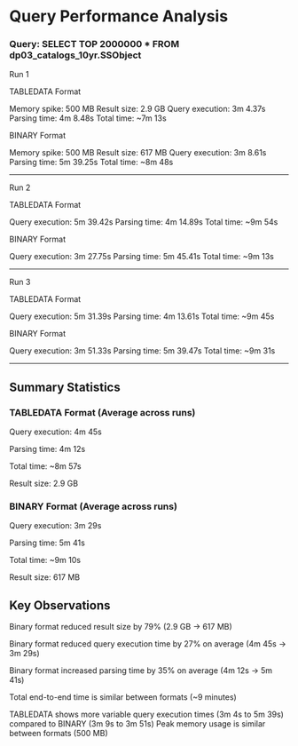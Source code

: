 # Query Performance Analysis

### Query: SELECT TOP 2000000 * FROM dp03_catalogs_10yr.SSObject

Run 1

TABLEDATA Format

Memory spike: 500 MB
Result size: 2.9 GB
Query execution: 3m 4.37s
Parsing time: 4m 8.48s
Total time: ~7m 13s

BINARY Format

Memory spike: 500 MB
Result size: 617 MB
Query execution: 3m 8.61s
Parsing time: 5m 39.25s
Total time: ~8m 48s

--- 

Run 2

TABLEDATA Format

Query execution: 5m 39.42s
Parsing time: 4m 14.89s
Total time: ~9m 54s

BINARY Format

Query execution: 3m 27.75s
Parsing time: 5m 45.41s
Total time: ~9m 13s

--- 

Run 3

TABLEDATA Format

Query execution: 5m 31.39s
Parsing time: 4m 13.61s
Total time: ~9m 45s

BINARY Format

Query execution: 3m 51.33s
Parsing time: 5m 39.47s
Total time: ~9m 31s


--- 

## Summary Statistics

### TABLEDATA Format (Average across runs)

Query execution: 4m 45s

Parsing time: 4m 12s

Total time: ~8m 57s

Result size: 2.9 GB

### BINARY Format (Average across runs)

Query execution: 3m 29s

Parsing time: 5m 41s

Total time: ~9m 10s

Result size: 617 MB


## Key Observations

Binary format reduced result size by 79% (2.9 GB → 617 MB)

Binary format reduced query execution time by 27% on average (4m 45s → 3m 29s)

Binary format increased parsing time by 35% on average (4m 12s → 5m 41s)

Total end-to-end time is similar between formats (~9 minutes)

TABLEDATA shows more variable query execution times (3m 4s to 5m 39s) compared to BINARY (3m 9s to 3m 51s)
Peak memory usage is similar between formats (500 MB)
